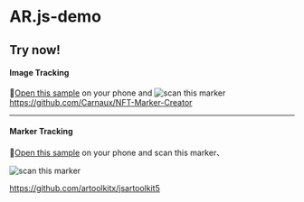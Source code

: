 #                         AR.js-demo


## Try now!

#### Image Tracking

🚀[Open this sample](https://deja-vuuu.github.io/AR.js-demo/ImageTracking.html) on your phone and 
![scan this marker][1]
   https://github.com/Carnaux/NFT-Marker-Creator
   
----------


#### Marker Tracking

🚀[Open this sample](https://deja-vuuu.github.io/AR.js-demo/MarkerTracking.html) on your phone and scan this marker、

![scan this marker][2]

https://github.com/artoolkitx/jsartoolkit5


  [1]:https://deja-vuuu.github.io/AR.js-demo/join_popup.png
  [2]: https://deja-vuuu.github.io/AR.js-demoHiro_marker_ARjs.png
